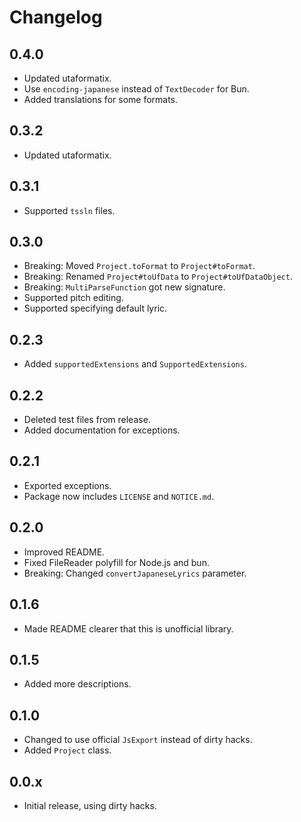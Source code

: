 # Changelog

## 0.4.0

- Updated utaformatix.
- Use `encoding-japanese` instead of `TextDecoder` for Bun.
- Added translations for some formats.

## 0.3.2

- Updated utaformatix.

## 0.3.1

- Supported `tssln` files.

## 0.3.0

- Breaking: Moved `Project.toFormat` to `Project#toFormat`.
- Breaking: Renamed `Project#toUfData` to `Project#toUfDataObject`.
- Breaking: `MultiParseFunction` got new signature.
- Supported pitch editing.
- Supported specifying default lyric.

## 0.2.3

- Added `supportedExtensions` and `SupportedExtensions`.

## 0.2.2

- Deleted test files from release.
- Added documentation for exceptions.

## 0.2.1

- Exported exceptions.
- Package now includes `LICENSE` and `NOTICE.md`.

## 0.2.0

- Improved README.
- Fixed FileReader polyfill for Node.js and bun.
- Breaking: Changed `convertJapaneseLyrics` parameter.

## 0.1.6

- Made README clearer that this is unofficial library.

## 0.1.5

- Added more descriptions.

## 0.1.0

- Changed to use official `JsExport` instead of dirty hacks.
- Added `Project` class.

## 0.0.x

- Initial release, using dirty hacks.
